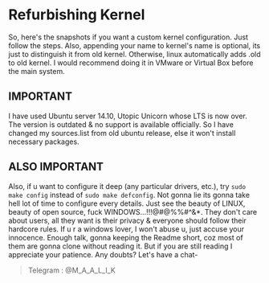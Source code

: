 # Refurbishing Kernel
So, here's the snapshots if you want a custom kernel configuration.
Just follow the steps. Also, appending your name to kernel's name is optional, its just to distinguish it from old kernel.
Otherwise, linux automatically adds .old to old kernel. I would recommend doing it in VMware or Virtual Box before the main system.
## IMPORTANT
I have used Ubuntu server 14.10, Utopic Unicorn whose LTS is now over. The version is outdated & no support is available officially. So I have changed my sources.list from old ubuntu release, else it won't install necessary packages.
## ALSO IMPORTANT
Also, if u want to configure it deep (any particular drivers, etc.), try `sudo make config` instead of `sudo make defconfig`.
Not gonna lie its gonna take hell lot of time to configure every details. 
Just see the beauty of LINUX, beauty of open source, fuck WINDOWS...!!!@#@%%#^&*. They don't care about users, all they want is their privacy & everyone should follow their hardcore rules. If u r a windows lover, I won't abuse u, just accuse your innocence.
Enough talk, gonna keeping the Readme short, coz most of them are gonna clone without reading it.
But if you are still reading I appreciate your patience. Any doubts? Let's have a chat-
> Telegram : @M_A_A_L_I_K
